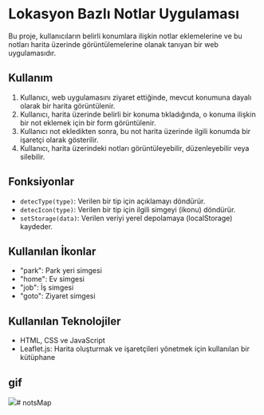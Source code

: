 # Lokasyon Bazlı Notlar Uygulaması

Bu proje, kullanıcıların belirli konumlara ilişkin notlar eklemelerine ve bu notları harita üzerinde görüntülemelerine olanak tanıyan bir web uygulamasıdır.

## Kullanım

1. Kullanıcı, web uygulamasını ziyaret ettiğinde, mevcut konumuna dayalı olarak bir harita görüntülenir.
2. Kullanıcı, harita üzerinde belirli bir konuma tıkladığında, o konuma ilişkin bir not eklemek için bir form görüntülenir.
3. Kullanıcı not ekledikten sonra, bu not harita üzerinde ilgili konumda bir işaretçi olarak gösterilir.
4. Kullanıcı, harita üzerindeki notları görüntüleyebilir, düzenleyebilir veya silebilir.

## Fonksiyonlar

- `detecType(type)`: Verilen bir tip için açıklamayı döndürür.
- `detecIcon(type)`: Verilen bir tip için ilgili simgeyi (ikonu) döndürür.
- `setStorage(data)`: Verilen veriyi yerel depolamaya (localStorage) kaydeder.

## Kullanılan İkonlar

- "park": Park yeri simgesi
- "home": Ev simgesi
- "job": İş simgesi
- "goto": Ziyaret simgesi

## Kullanılan Teknolojiler

- HTML, CSS ve JavaScript
- Leaflet.js: Harita oluşturmak ve işaretçileri yönetmek için kullanılan bir kütüphane


## gif
<img src="./images/screen.gif"># notsMap
